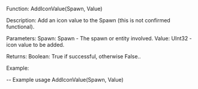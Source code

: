 Function: AddIconValue(Spawn, Value)

Description: Add an icon value to the Spawn (this is not confirmed functional).

Parameters:
    Spawn: Spawn - The spawn or entity involved.
    Value: UInt32 - icon value to be added.

Returns: Boolean: True if successful, otherwise False..

Example:

-- Example usage
AddIconValue(Spawn, Value)
